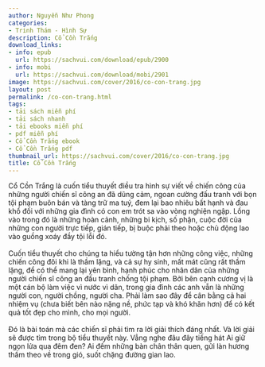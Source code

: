 ```yaml
---
author: Nguyễn Như Phong
categories:
- Trinh Thám - Hình Sự
description: Cổ Cồn Trắng
download_links:
- info: epub
  url: https://sachvui.com/download/epub/2900
- info: mobi
  url: https://sachvui.com/download/mobi/2901
image: https://sachvui.com/cover/2016/co-con-trang.jpg
layout: post
permalink: /co-con-trang.html
tags:
- tải sách miễn phí
- tải sách nhanh
- tải ebooks miễn phí
- pdf miễn phí
- Cổ Cồn Trắng ebook
- Cổ Cồn Trắng pdf
thumbnail_url: https://sachvui.com/cover/2016/co-con-trang.jpg
title: Cổ Cồn Trắng
---
```


 <div class="item-desc text-justify"> <p>Cổ Cồn Trắng là cuốn tiểu thuyết điều tra hình sự viết về chiến công của những người chiến sĩ công an đã dũng cảm, ngoan cường đấu tranh với bọn tội phạm buôn bán và tàng trữ ma tuý, đem lại bao nhiêu bất hạnh và đau khổ đối với những gia đình có con em trót sa vào vòng nghiện ngập. Lồng vào trong đó là những hoàn cảnh, những bi kịch, số phận, cuộc đời của những con người trực tiếp, gián tiếp, bị buộc phải theo hoặc chủ động lao vào guồng xoáy đầy tội lỗi đó.<br><br>Cuốn tiểu thuyết cho chúng ta hiểu tường tận hơn những công việc, những chiến công đôi khi là thầm lặng, và cả sự hy sinh, mất mát cũng rất thầm lặng, để có thể mang lại yên bình, hạnh phúc cho nhân dân của những người chiến sĩ công an đấu tranh chống tội phạm. Bởi bên cạnh cương vị là một cán bộ làm việc vì nước vì dân, trong gia đình các anh vẫn là những người con, người chồng, người cha. Phải làm sao đây để cân bằng cả hai nhiệm vụ (chưa biết bên nào nặng nề, phức tạp và khó khăn hơn) để có kết quả tốt đẹp cho mình, cho mọi người.<br><br>Đó là bài toán mà các chiến sĩ phải tìm ra lời giải thích đáng nhất. Và lời giải sẽ được tìm trong bộ tiểu thuyết này. Vẳng nghe đâu đây tiếng hát Ai giữ ngọn lửa qua đêm đen? Ai đếm những bàn chân thân quen, gửi làn hương thầm theo về trong gió, suốt chặng đường gian lao.</p> </div>